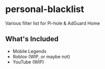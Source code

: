 # personal-blacklist

Various filter list for Pi-hole &amp; AdGuard Home

## What's Included

- Mobile Legends
- Roblox (WIP, or maybe not)
- YouTube (WIP)
